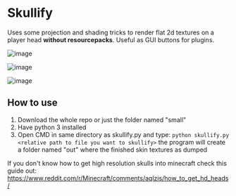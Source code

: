 # Skullify
Uses some projection and shading tricks to render flat 2d textures on a player head **without resourcepacks**. 
Useful as GUI buttons for plugins.

![image](https://user-images.githubusercontent.com/70565775/117182379-8facb880-add6-11eb-9ec4-c2a6b4e730c1.png)

![image](https://user-images.githubusercontent.com/70565775/117184259-d26f9000-add8-11eb-993b-e3f08417ec26.png)

![image](https://user-images.githubusercontent.com/70565775/117184500-18c4ef00-add9-11eb-86fb-67e063fe7754.png)

## How to use
1. Download the whole repo or just the folder named "small"
2. Have python 3 installed
3. Open CMD in same directory as skullify.py and type:
```python skullify.py <relative path to file you want to skullify>```
the program will create a folder named "out" where the finished skin textures as dumped

If you don't know how to get high resolution skulls into minecraft check this guide out:
https://www.reddit.com/r/Minecraft/comments/aqlzis/how_to_get_hd_heads/
